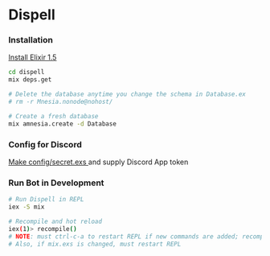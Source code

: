 # Dispell

### Installation

[Install Elixir 1.5](https://elixir-lang.org/install.html)

```sh
cd dispell
mix deps.get

# Delete the database anytime you change the schema in Database.ex
# rm -r Mnesia.nonode@nohost/

# Create a fresh database
mix amnesia.create -d Database

```

### Config for Discord
[Make config/secret.exs ](https://github.com/purei/dispell/commit/fffae9c0263cda333754ef354d978db066f6074c#diff-d15ef3a32a8374f092d16ea84fdeaad3) and supply Discord App token

### Run Bot in Development
```sh
# Run Dispell in REPL
iex -S mix

# Recompile and hot reload
iex(1)> recompile()
# NOTE: must ctrl-c-a to restart REPL if new commands are added; recompile won't load a new Cogs.def.
# Also, if mix.exs is changed, must restart REPL
```
